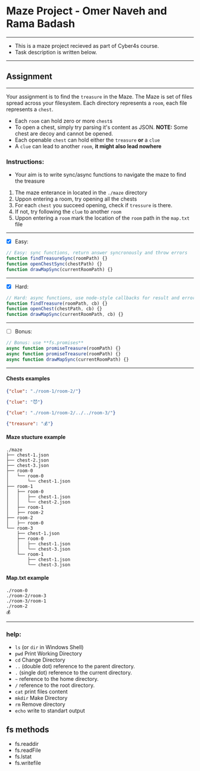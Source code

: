 # Maze Project - Omer Naveh and Rama Badash
-----
- This is a maze project recieved as part of Cyber4s course.
- Task description is written below.

------
## Assignment
------

Your assignment is to find the `treasure` in the Maze. The Maze is set of files spread across your filesystem. Each directory represents a `room`, each file represents a `chest`.

* Each `room` can hold zero or more `chest`s
* To open a chest, simply try parsing it's content as JSON. **NOTE:** Some chest are decoy and cannot be opened.
* Each openable `chest` can hold either the `treasure` **or** a `clue`
* A `clue` can lead to another `room`, **it might also lead nowhere**

### **Instructions:** ###
* Your aim is to write sync/async functions to navigate the maze to find the treasure
1. The maze enterance in located in the `./maze` directory
2. Uppon entering a room, try opening all the chests
3. For each `chest` you succeed opening, check if `tressure` is there.
4. If not, try following the `clue` to another `room`
5. Uppon entering a `room` mark the location of the `room` path in the `map.txt` file

----
* [X] Easy:
```js
// Easy: sync functions, return answer syncronously and throw errors
function findTreasureSync(roomPath) {}
function openChestSync(chestPath) {}
function drawMapSync(currentRoomPath) {}
```
----
* [X] Hard:
```js
// Hard: async functions, use node-style callbacks for result and error handeling
function findTreasure(roomPath, cb) {}
function openChest(chestPath, cb) {}
function drawMapSync(currentRoomPath, cb) {}
```
----
* [ ] Bonus:
```js
// Bonus: use **fs.promises**
async function promiseTreasure(roomPath) {}
async function promiseTreasure(roomPath) {}
async function drawMapSync(currentRoomPath) {}
```
----

#### **Chests examples**
```json
{"clue": "./room-1/room-2/"}
```

```json
{"clue": "😈"}
```

```json
{"clue": "./room-1/room-2/../../room-3/"}
```

```json
{"treasure": "💰"}
```

#### **Maze stucture example**
```
./maze
├── chest-1.json
├── chest-2.json
├── chest-3.json
├── room-0
│   └── room-0
│       └── chest-1.json
├── room-1
│   ├── room-0
│   │   ├── chest-1.json
│   │   └── chest-2.json
│   ├── room-1
│   ├── room-2
├── room-2
│   ├── room-0
└── room-3
    ├── chest-1.json
    ├── room-0
    │   ├── chest-1.json
    │   └── chest-3.json
    └── room-1
        ├── chest-1.json
        └── chest-3.json
```

#### **Map.txt example**
```
./room-0
./room-2/room-3
./room-3/room-1
./room-2
💰
```
---- 

### help:
* `ls` (or `dir` in Windows Shell)
* `pwd` Print Working Directory 
* `cd` Change Directory
* `..` (double dot) reference to the parent directory.
* `.` (single dot) reference to the current directory.
* `~` reference to the home directory.
* `/` reference to the root directory.
* `cat` print files content
* `mkdir` Make Directory
* `rm` Remove directory
* `echo` write to standart output

## fs methods
* fs.readdir
* fs.readFile
* fs.lstat
* fs.writefile